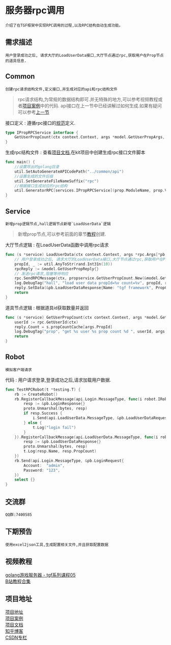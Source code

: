 # 服务器rpc调用
    介绍了在TGF框架中实现RPC调用的过程,以及RPC结构自动生成功能。

## 需求描述
    用户登录成功之后, 请求大厅的LoadUserData接口,大厅节点通过rpc,获取用户在Prop节点的道具信息.

## Common
    创建rpc请求结构文件,定义接口,并生成对应的api和rpc结构文件

> rpc请求结构,为常规的数据结构即可.并无特殊的地方,可以参考视频教程或者[项目案例](https://github.com/thkhxm/tgf-tutorial)中的代码.
> api接口在上一节中已经讲解过如何生成.如果有疑问可以参考[上一节](course-4.md)

接口定义
: 遵循rpc接口的[规范](rpc-standard.md)定义.
```Go
type IPropRPCService interface {
	GetUserPropCount(ctx context.Context, args *model.GetUserPropArgs, reply *model.GetUserPropReply) (err error)
}
```

生成rpc结构文件
: 查看[项目文档](generate-rpc.md),在kit项目中创建生成rpc接口文件脚本
```Go
func main() {
	//设置导出的golang目录
	util.SetAutoGenerateAPICodePath("../common/api")
	//设置生成的文件后缀
	util.SetGenerateFileNameSuffix("rpc")
	//根据接口生成对应的rpc结构
	util.GeneratorRPC[services.IPropRPCService](prop.ModuleName, prop.Version, "propservice", "prop")
}
```

## Service
    新增prop逻辑节点,hall逻辑节点新增`LoadUserData`逻辑

> 新增prop节点,可以参考前面的章节[教程](course-2.md)创建.

大厅节点逻辑
: 在LoadUserData函数中调用rpc请求
```Go
func (s *service) LoadUserData(ctx context.Context, args *rpc.Args[*pb.LoadUserDataRequest], reply *rpc.Reply[*pb.LoadUserDataResponse]) (err error) {
	// 用户登录成功之后, 请求大厅的LoadUserData接口,大厅节点通过rpc,获取用户在Prop节点的道具信息.
	propId, _ := util.AnyToStr(rand.Int31n(10))
	rpcReply := &model.GetUserPropReply{}
	// 发送rpc请求,阻塞等待响应
	rpc.SendRPCMessage(ctx, propservice.GetUserPropCount.New(&model.GetUserPropArgs{PropId: propId}, rpcReply))
	log.DebugTag("hall", "load user data propId=%v count=%v", propId, rpcReply.Count)
	reply.SetData(&pb.LoadUserDataResponse{Name: "tgf framework", PropCount: rpcReply.Count})
	return
}
```

道具节点逻辑
: 根据道具id获取数量并返回
```Go
func (s *service) GetUserPropCount(ctx context.Context, args *model.GetUserPropArgs, reply *model.GetUserPropReply) (err error) {
	userId := rpc.GetUserId(ctx)
	reply.Count = s.propCountCache[args.PropId]
	log.DebugTag("prop", "get %s user %s prop count %d ", userId, args.PropId, reply.Count)
	return
}
```

## Robot
    模拟客户端请求

代码
: 用户请求登录,登录成功之后,请求加载用户数据.
```Go
func TestRPCRobot(t *testing.T) {
	rb := CreateRobot()
	rb.RegisterCallbackMessage(api.Login.MessageType, func(i robot.IRobot, bytes []byte) {
		resp := &pb.LoginResponse{}
		proto.Unmarshal(bytes, resp)
		if resp.Success {
			i.Send(api.LoadUserData.MessageType, &pb.LoadUserDataRequest{})
		} else {
			t.Log("login fail")
		}
	}).RegisterCallbackMessage(api.LoadUserData.MessageType, func(i robot.IRobot, bytes []byte) {
		resp := &pb.LoadUserDataResponse{}
		proto.Unmarshal(bytes, resp)
		t.Log(resp.Name, resp.PropCount)
	})
	rb.Send(api.Login.MessageType, &pb.LoginRequest{
		Account:  "admin",
		Password: "123",
	})
	select {}
}
```

## 交流群
    QQ群:7400585


## 下期预告
    使用excel2json工具,生成配置相关文件,并且获取配置数据

## 视频教程

[golang游戏服务器 - tgf系列课程05](https://www.bilibili.com/video/BV1a64y157DQ/)  
[B站教程合集](https://space.bilibili.com/64497732/channel/seriesdetail?sid=3815364)

## 项目地址

[项目地址](https://github.com/thkhxm/tgf)  
[项目案例](https://github.com/thkhxm/tgf-tutorial)  
[项目文档](https://thkhxm.github.io/tgf_writerside/starter-topic.html)  
[知乎博客](https://www.zhihu.com/people/tim-30-83/posts)  
[CSDN专栏](https://blog.csdn.net/thkhxm/category_12520142.html)  